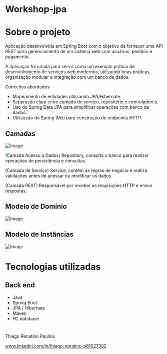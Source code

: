 # Workshop-jpa


# Sobre o projeto

Aplicação desenvolvida em Spring Boot com o objetivo de fornecer uma API REST para gerenciamento de um sistema web com usuários, pedidos e pagamento.

A aplicação foi criada para servir como um exemplo prático de desenvolvimento de serviços web modernos, 
utilizando boas práticas, organização modular e integração com um banco de dados.

Conceitos abordados:

- Mapeamento de entidades utilizando JPA/Hibernate.
- Separação clara entre camada de serviço, repositório e controladores.
- Uso do Spring Data JPA para simplificar operações com banco de dados.
- Utilização do Spring Web para construção de endpoints HTTP.



## Camadas
![Image](https://github.com/user-attachments/assets/c8507868-0cb5-4435-a269-e2c3e6ab4b81)

(Camada Acesso a Dados) Repository, consulta o banco para realizar operações de persistência e consultas.

(Camada de Serviço) Service, contém as regras de negócio e realiza validações antes de acessar ou modificar os dados.

(Camada REST) Responsável por receber as requisições HTTP e enviar respostas.


## Modelo de Domínio
![Image](https://github.com/user-attachments/assets/0cc7f304-6df1-4538-af7d-5dd09f99be92)

## Modelo de Instâncias
![Image](https://github.com/user-attachments/assets/6c00ea8c-6c8a-43f1-841f-adb83aced95f)


# Tecnologias utilizadas
## Back end
- Java
- Spring Boot
- JPA / Hibernate
- Maven
- H2 database

# 
Thiago Renatino Paulino

www.linkedin.com/in/thiago-renatino-a61027302
